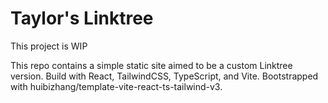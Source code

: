 # Taylor's Linktree

This project is WIP

This repo contains a simple static site aimed to be a custom Linktree version. Build with React, TailwindCSS, TypeScript, and Vite.
Bootstrapped with huibizhang/template-vite-react-ts-tailwind-v3.
